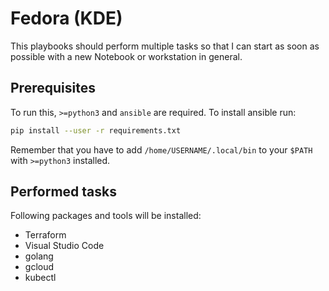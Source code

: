 # Fedora (KDE)

This playbooks should perform multiple tasks so that I can start as soon as possible with a new Notebook or workstation in general.

## Prerequisites

To run this, `>=python3` and `ansible` are required. To install ansible run:

```bash
pip install --user -r requirements.txt
```

Remember that you have to add `/home/USERNAME/.local/bin` to your `$PATH` with `>=python3` installed.

## Performed tasks

Following packages and tools will be installed:

* Terraform
* Visual Studio Code
* golang
* gcloud
* kubectl

